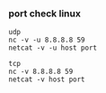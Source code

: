### port check linux





 

```
udp
nc -v -u 8.8.8.8 59
netcat -v -u host port

tcp
nc -v 8.8.8.8 59
netcat -v host port

```
